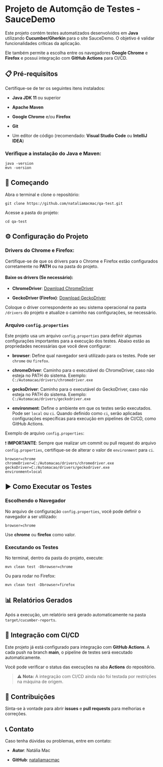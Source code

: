 
# Projeto de Automção de Testes - SauceDemo

Este projeto contém testes automatizados desenvolvidos em **Java** utilizando **Cucumber/Gherkin** para o site SauceDemo. O objetivo é validar funcionalidades críticas da aplicação.

Ele também permite a escolha entre os navegadores **Google Chrome** e **Firefox** e possui integração com **GitHub Actions** para CI/CD.

## 📋 Pré-requisitos

Certifique-se de ter os seguintes itens instalados:

-   **Java JDK 11** ou superior
    
-   **Apache Maven**
    
-   **Google Chrome** e/ou **Firefox**
    
-   **Git**
    
-   Um editor de código (recomendado: **Visual Studio Code** ou **IntelliJ IDEA**)
    

### Verifique a instalação do Java e Maven:

```
java -version
mvn -version
```

## 🚀 Começando

Abra o terminal e clone o repositório:

```
git clone https://github.com/nataliamacmac/qa-test.git
```

Acesse a pasta do projeto:

```
cd qa-test
```

## ⚙️ Configuração do Projeto

### Drivers do Chrome e Firefox:

Certifique-se de que os drivers para o Chrome e Firefox estão configurados corretamente no **PATH** ou na pasta do projeto.

#### Baixe os drivers (Se necessário):

-   **ChromeDriver**: [Download ChromeDriver](https://chromedriver.chromium.org/downloads)
    
-   **GeckoDriver (Firefox)**: [Download GeckoDriver](https://github.com/mozilla/geckodriver/releases)
    

Coloque o driver correspondente ao seu sistema operacional na pasta `/drivers` do projeto e atualize o caminho nas configurações, se necessário.

### Arquivo `config.properties`

Este projeto usa um arquivo `config.properties` para definir algumas configurações importantes para a execução dos testes. Abaixo estão as propriedades necessárias que você deve configurar:

-   **browser**: Define qual navegador será utilizado para os testes. Pode ser `chrome` ou `firefox`.
    
-   **chromeDriver**: Caminho para o executável do ChromeDriver, caso não esteja no PATH do sistema. Exemplo: `C:/Automacao/drivers/chromedriver.exe`
    
-   **geckoDriver**: Caminho para o executável do GeckoDriver, caso não esteja no PATH do sistema. Exemplo: `C:/Automacao/drivers/geckodriver.exe`
    
-   **environment**: Define o ambiente em que os testes serão executados. Pode ser `local` ou `ci`. Quando definido como `ci`, serão aplicadas configurações específicas para execução em pipelines de CI/CD, como GitHub Actions.
    

Exemplo de arquivo `config.properties`:

❗ **IMPORTANTE**: Sempre que realizar um commit ou pull request do arquivo `config.properties`, certifique-se de alterar o valor de `environment` para `ci`.

```
browser=chrome
chromeDriver=C:/Automacao/drivers/chromedriver.exe
geckoDriver=C:/Automacao/drivers/geckodriver.exe
environment=local
```
## ▶️ Como Executar os Testes

### Escolhendo o Navegador

No arquivo de configuração `config.properties`, você pode definir o navegador a ser utilizado:

```
browser=chrome
```

Use **chrome** ou **firefox** como valor.

### Executando os Testes

No terminal, dentro da pasta do projeto, execute:

```
mvn clean test -Dbrowser=chrome
```

Ou para rodar no Firefox:

```
mvn clean test -Dbrowser=firefox
```

## 📊 Relatórios Gerados

Após a execução, um relatório será gerado automaticamente na pasta `target/cucumber-reports`.

## 🔄 Integração com CI/CD

Este projeto já está configurado para integração com **GitHub Actions**. A cada push na branch **main**, o pipeline de testes será executado automaticamente.

Você pode verificar o status das execuções na aba **Actions** do repositório.

> ⚠️ **Nota:** A integração com CI/CD ainda não foi testada por restrições na máquina de origem.

## 🤝 Contribuições

Sinta-se à vontade para abrir **issues** e **pull requests** para melhorias e correções.

## 📞 Contato

Caso tenha dúvidas ou problemas, entre em contato:

-   **Autor**: Natália Mac
    
-   **GitHub**: [nataliamacmac](https://github.com/nataliamacmac)